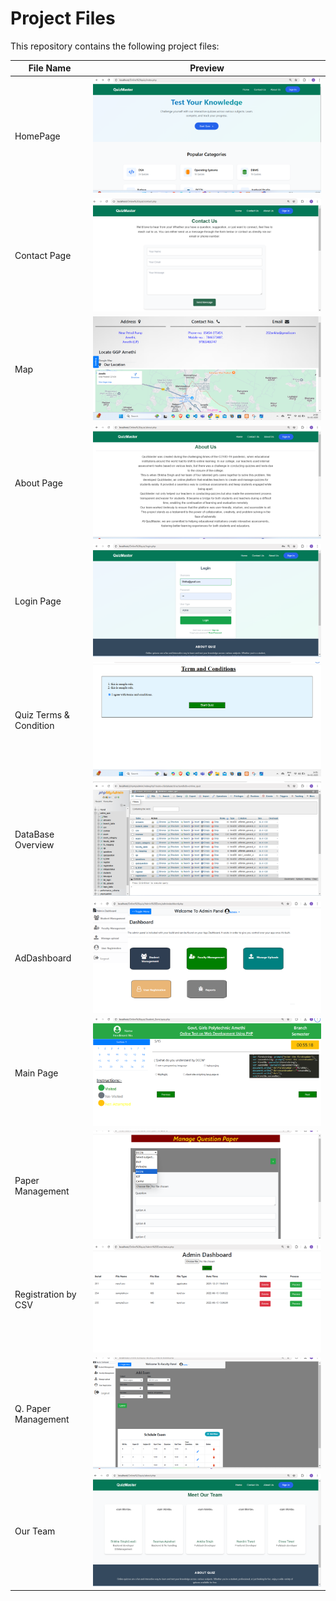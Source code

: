 # Project Files

This repository contains the following project files:

| File Name  | Preview |
|------------|---------|
| HomePage | ![](images/qhome.png) |
| Contact Page| ![](images/qcontact.png) |
| Map | ![](images/qmap.png) |
| About Page | ![](images/qabout.png) |
| Login Page | ![](images/qlogin.png) |
| Quiz Terms & Condition | ![](images/qt.png) |
| DataBase Overview | ![](images/qdb.png) |
| AdDashboard | ![](images/qadashboard.png) |
| Main Page | ![](images/qm.png) |
| Paper Management | ![](images/qpaper.png) |
| Registration by CSV | ![](images/qreg.png) |
| Q. Paper Management | ![](images/qs.png) |
| Our Team | ![](images/qteam.png)|



